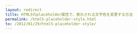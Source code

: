 ```yaml
---
layout: redirect 
title: HTML5のplaceholder属性で、表示される文字色を変更する方法 
permalink: /html5-placeholder-style.html
to: /2012/01/29/html5-placeholder-style/
---
```

